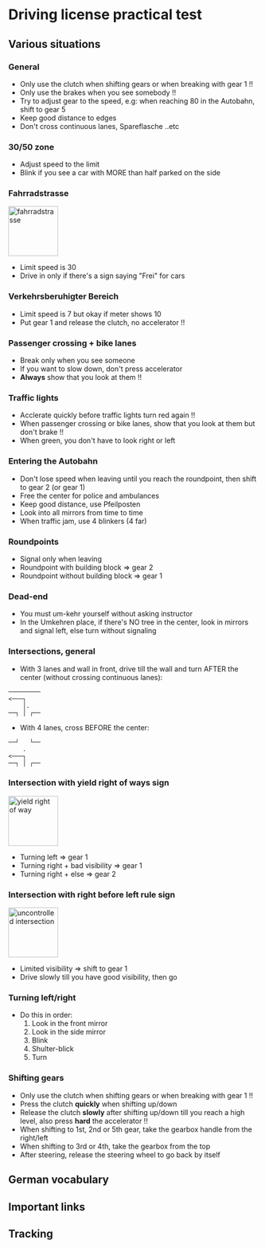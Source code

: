 # Driving license practical test

## Various situations

### General

- Only use the clutch when shifting gears or when breaking with gear 1 !!
- Only use the brakes when you see somebody !!
- Try to adjust gear to the speed, e.g: when reaching 80 in the Autobahn, shift to gear 5
- Keep good distance to edges
- Don't cross continuous lanes, Spareflasche ..etc

### 30/50 zone

- Adjust speed to the limit
- Blink if you see a car with MORE than half parked on the side

### Fahrradstrasse

<img src="https://routetogermany.github.io/img/signs/3.%20Vorschriftzeichen%20nach%20Anlage%202/Zeichen_237_-_Sonderweg_Radfahrer,_StVO_1992.svg" alt="fahrradstrasse" width="100" height="100">

- Limit speed is 30
- Drive in only if there's a sign saying "Frei" for cars

### Verkehrsberuhigter Bereich

- Limit speed is 7 but okay if meter shows 10
- Put gear 1 and release the clutch, no accelerator !!

### Passenger crossing + bike lanes

- Break only when you see someone
- If you want to slow down, don't press accelerator
- **Always** show that you look at them !!

### Traffic lights

- Acclerate quickly before traffic lights turn red again !!
- When passenger crossing or bike lanes, show that you look at them but don't brake !!
- When green, you don't have to look right or left

### Entering the Autobahn

- Don't lose speed when leaving until you reach the roundpoint, then shift to gear 2 (or gear 1)
- Free the center for police and ambulances
- Keep good distance, use Pfeilposten
- Look into all mirrors from time to time
- When traffic jam, use 4 blinkers (4 far)

### Roundpoints

- Signal only when leaving
- Roundpoint with building block => gear 2
- Roundpoint without building block => gear 1

### Dead-end

- You must um-kehr yourself without asking instructor
- In the Umkehren place, if there's NO tree in the center, look in mirrors and signal left, else turn without signaling

### Intersections, general

- With 3 lanes and wall in front, drive till the wall and turn AFTER the center (without crossing continuous lanes):

```draw
─────────
<───┐
    │.    
──┐ │ ┌──
```

- With 4 lanes, cross BEFORE the center:

```draw
──┘   └──
    .
<───┐
──┐ │ ┌──
```

### Intersection with yield right of ways sign

<img src="https://routetogermany.github.io/img/signs/3.%20Vorschriftzeichen%20nach%20Anlage%202/Zeichen_205_-_Vorfahrt_gew%C3%A4hren!_StVO_1970.svg" alt="yield right of way" width="100" height="100">

- Turning left => gear 1
- Turning right + bad visibility => gear 1
- Turning right + else => gear 2

### Intersection with right before left rule sign

<img src="https://routetogermany.github.io/img/signs/1.%20Gefahrzeichen/Zeichen_102_-_Kreuzung_oder_Einm%C3%BCndung_mit_Vorfahrt_von_rechts,_StVO_1970.svg" alt="uncontrolled intersection" width="100" height="100">

- Limited visibility => shift to gear 1
- Drive slowly till you have good visibility, then go

### Turning left/right

- Do this in order:
  1. Look in the front mirror
  2. Look in the side mirror
  3. Blink
  4. Shulter-blick
  5. Turn

### Shifting gears

- Only use the clutch when shifting gears or when breaking with gear 1 !!
- Press the clutch **quickly** when shifting up/down
- Release the clutch **slowly** after shifting up/down till you reach a high level, also press **hard** the accelerator !!
- When shifting to 1st, 2nd or 5th gear, take the gearbox handle from the right/left
- When shifting to 3rd or 4th, take the gearbox from the top
- After steering, release the steering wheel to go back by itself

## German vocabulary

## Important links

## Tracking
